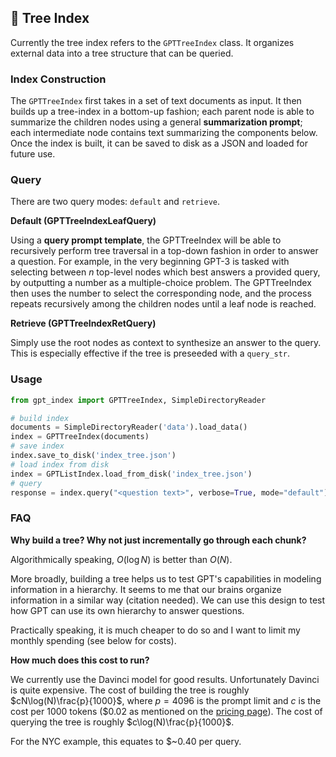 ## 🌲 Tree Index

Currently the tree index refers to the `GPTTreeIndex` class. It organizes external data into a tree structure that can be queried.

### Index Construction
The `GPTTreeIndex` first takes in a set of text documents as input. It then builds up a tree-index in a bottom-up fashion; each parent node is able to summarize the children nodes using a general **summarization prompt**; each intermediate node contains text summarizing the components below. Once the index is built, it can be saved to disk as a JSON and loaded for future use. 


### Query

There are two query modes: `default` and `retrieve`.

**Default (GPTTreeIndexLeafQuery)**

Using a **query prompt template**, the GPTTreeIndex will be able to recursively perform tree traversal in a top-down fashion in order to answer a question. For example, in the very beginning GPT-3 is tasked with selecting between *n* top-level nodes which best answers a provided query, by outputting a number as a multiple-choice problem. The GPTTreeIndex then uses the number to select the corresponding node, and the process repeats recursively among the children nodes until a leaf node is reached.

**Retrieve (GPTTreeIndexRetQuery)**

Simply use the root nodes as context to synthesize an answer to the query. This is especially effective if the tree is preseeded with a `query_str`.

### Usage

```python
from gpt_index import GPTTreeIndex, SimpleDirectoryReader

# build index
documents = SimpleDirectoryReader('data').load_data()
index = GPTTreeIndex(documents)
# save index
index.save_to_disk('index_tree.json')
# load index from disk
index = GPTListIndex.load_from_disk('index_tree.json')
# query
response = index.query("<question text>", verbose=True, mode="default")
```


### FAQ

**Why build a tree? Why not just incrementally go through each chunk?**

Algorithmically speaking, $O(\log N)$ is better than $O(N)$.

More broadly, building a tree helps us to test GPT's capabilities in modeling information in a hierarchy. It seems to me that our brains organize information in a similar way (citation needed). We can use this design to test how GPT can use its own hierarchy to answer questions.

Practically speaking, it is much cheaper to do so and I want to limit my monthly spending (see below for costs).


**How much does this cost to run?**

We currently use the Davinci model for good results. Unfortunately Davinci is quite expensive. The cost of building the tree is roughly 
$cN\log(N)\frac{p}{1000}$, where $p=4096$ is the prompt limit and $c$ is the cost per 1000 tokens ($0.02 as mentioned on the [pricing page](https://openai.com/api/pricing/)). The cost of querying the tree is roughly 
$c\log(N)\frac{p}{1000}$.

For the NYC example, this equates to \$~0.40 per query.

